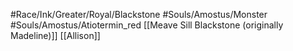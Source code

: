 #Race/Ink/Greater/Royal/Blackstone 
#Souls/Amostus/Monster 
#Souls/Amostus/Atiotermin_red 
[[Meave Sill Blackstone (originally Madeline)]]
[[Allison]]